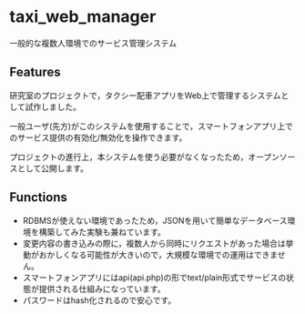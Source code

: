 # taxi_web_manager
一般的な複数人環境でのサービス管理システム

## Features
研究室のプロジェクトで，タクシー配車アプリをWeb上で管理するシステムとして試作しました。

一般ユーザ(先方)がこのシステムを使用することで，スマートフォンアプリ上でのサービス提供の有効化/無効化を操作できます。

プロジェクトの進行上，本システムを使う必要がなくなったため，オープンソースとして公開します。


## Functions
 - RDBMSが使えない環境であったため，JSONを用いて簡単なデータベース環境を構築してみた実験も兼ねています。
 - 変更内容の書き込みの際に，複数人から同時にリクエストがあった場合は挙動がおかしくなる可能性が大きいので，大規模な環境での運用はできません。
 - スマートフォンアプリにはapi(api.php)の形でtext/plain形式でサービスの状態が提供される仕組みになっています。
 - パスワードはhash化されるので安心です。
